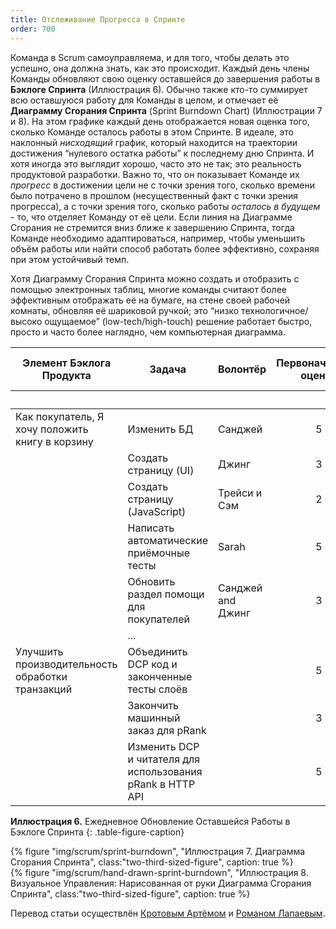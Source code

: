 ```yaml
---
title: Отслеживание Прогресса в Спринте
order: 700
---
```


Команда в Scrum самоуправляема, и для того, чтобы делать это успешно, она должна знать, как это происходит. Каждый день члены Команды обновляют свою оценку оставшейся до завершения работы в **Бэклоге Спринта** (Иллюстрация 6). Обычно также кто-то суммирует всю оставшуюся работу для Команды в целом, и отмечает её **Диаграмму Сгорания Спринта** (Sprint Burndown Chart) (Иллюстрации 7 и 8). На этом графике каждый день отображается новая оценка того, сколько Команде осталось работы в этом Спринте. В идеале, это наклонный *нисходящий* график, который находится на траектории достижения “нулевого остатка работы” к последнему дню Спринта. И хотя иногда это выглядит хорошо, часто это не так; это реальность продуктовой разработки. Важно то, что он показывает Команде их *прогресс* в достижении цели не с точки зрения того, сколько времени было потрачено в прошлом (несущественный факт с точки зрения прогресса), а с точки зрения того, сколько работы *осталось в будущем* - то, что отделяет Команду от её цели. Если линия на Диаграмме Сгорания не стремится вниз ближе к завершению Спринта, тогда Команде необходимо адаптироваться, например, чтобы уменьшить объём работы или найти способ работать более эффективно, сохраняя при этом устойчивый темп.

Хотя Диаграмму Сгорания Спринта можно создать и отобразить с помощью электронных таблиц, многие команды считают более эффективным отображать её на бумаге, на стене своей рабочей комнаты, обновляя её шариковой ручкой; это “низко технологичное/высоко ощущаемое” (low-tech/high-touch) решение работает быстро, просто и часто более наглядно, чем компьютерная диаграмма.

<table class="grid_table_with_header">
  <thead>
    <tr>
      <th style="text-align: center">Элемент Бэклога Продукта</th>
      <th style="text-align: center">Задача</th>
      <th style="text-align: center">Волонтёр</th>
      <th style="text-align: center">Первоначальная оценка</th>
      <th colspan="6" style="text-align: center">New Estimates of Effort remaining at end of day...</th>
    </tr>
    <tr>
      <th></th><th></th><th></th><th></th>
      <th style="text-align: center">1</th>
      <th style="text-align: center">2</th>
      <th style="text-align: center">3</th>
      <th style="text-align: center">4</th>
      <th style="text-align: center">5</th>
      <th style="text-align: center">6</th>
    </tr>
  </thead>
  <tbody>
    <tr>
      <td>Как покупатель, Я хочу положить книгу в корзину</td>
      <td>Изменить БД</td>
      <td>Санджей</td>
      <td style="text-align: center">5</td>
      <td style="text-align: center">4</td>
      <td style="text-align: center">3</td>
      <td style="text-align: center">0</td>
      <td style="text-align: center">0</td>
      <td style="text-align: center">0</td>
      <td></td>
    </tr>
    <tr>
      <td></td>
      <td>Создать страницу (UI)</td>
      <td>Джинг</td>
      <td style="text-align: center">3</td>
      <td style="text-align: center">3</td>
      <td style="text-align: center">3</td>
      <td style="text-align: center">2</td>
      <td style="text-align: center">0</td>
      <td style="text-align: center">0</td>
      <td></td>
    </tr>
    <tr>
      <td></td>
      <td>Создать страницу (JavaScript)</td>
      <td>Трейси и Сэм</td>
      <td style="text-align: center">2</td>
      <td style="text-align: center">2</td>
      <td style="text-align: center">2</td>
      <td style="text-align: center">1</td>
      <td style="text-align: center">0</td>
      <td style="text-align: center">0</td>
      <td></td>
    </tr>
    <tr>
      <td></td>
      <td>Написать автоматические приёмочные тесты</td>
      <td>Sarah</td>
      <td style="text-align: center">5</td>
      <td style="text-align: center">5</td>
      <td style="text-align: center">5</td>
      <td style="text-align: center">5</td>
      <td style="text-align: center">5</td>
      <td style="text-align: center">0</td>
      <td></td>
    </tr>
    <tr>
      <td></td>
      <td>Обновить раздел помощи для покупателей</td>
      <td>Санджей and Джинг</td>
      <td style="text-align: center">3</td>
      <td style="text-align: center">3</td>
      <td style="text-align: center">3</td>
      <td style="text-align: center">3</td>
      <td style="text-align: center">3</td>
      <td style="text-align: center">0</td>
      <td></td>
    </tr>
    <tr>
      <td></td>
      <td>...</td>
      <td></td><td></td><td></td><td></td><td></td><td></td><td></td><td></td>
    </tr>
    <tr>
      <td>Улучшить производительность обработки транзакций</td>
      <td>Объединить DCP код и законченные тесты слоёв</td>
      <td></td>
      <td style="text-align: center">5</td>
      <td style="text-align: center">5</td>
      <td style="text-align: center">5</td>
      <td style="text-align: center">5</td>
      <td style="text-align: center">5</td>
      <td style="text-align: center">5</td>
      <td></td>
    </tr>
    <tr>
      <td></td>
      <td>Закончить машинный заказ для pRank</td>
      <td></td>
      <td style="text-align: center">3</td>
      <td style="text-align: center">3</td>
      <td style="text-align: center">8</td>
      <td style="text-align: center">8</td>
      <td style="text-align: center">8</td>
      <td style="text-align: center">8</td>
      <td></td>
    </tr>
    <tr>
      <td></td>
      <td>Изменить DCP и читателя для использования pRank в  HTTP API</td>
      <td></td>
      <td style="text-align: center">5</td>
      <td style="text-align: center">5</td>
      <td style="text-align: center">5</td>
      <td style="text-align: center">5</td>
      <td style="text-align: center">5</td>
      <td style="text-align: center">5</td>
      <td></td>
    </tr>
  </tbody>
</table>

**Иллюстрация 6.** Ежедневное Обновление Оставшейся Работы в Бэклоге Спринта
{: .table-figure-caption}


<div>
  {% figure "img/scrum/sprint-burndown", "Иллюстрация 7. Диаграмма Сгорания Спринта", class:"two-third-sized-figure", caption: true %}
</div>

<div>
  {% figure "img/scrum/hand-drawn-sprint-burndown", "Иллюстрация 8. Визуальное Управления: Нарисованная от руки Диаграмма Сгорания Спринта", class:"two-third-sized-figure", caption: true %}
</div>

Перевод статьи осуществлён [Кротовым Артёмом](https://www.facebook.com/artem.v.krotov) и [Романом Лапаевым](https://www.linkedin.com/in/romanlapaev).